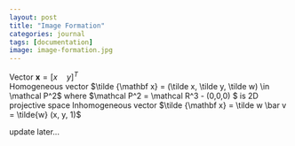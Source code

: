 ```yaml
---
layout: post
title: "Image Formation"
categories: journal
tags: [documentation]
image: image-formation.jpg
---
```


Vector $\mathbf x=[x\quad y]^T$  
Homogeneous vector  $\tilde {\mathbf x} = (\tilde x, \tilde y, \tilde w) \in \mathcal P^2$  where $\mathcal P^2 = \mathcal R^3 - (0,0,0) $ is 2D projective space
Inhomogeneous vector $\tilde {\mathbf x} = \tilde w \bar v = \tilde{w} (x, y, 1)$  

update later...


<!--stackedit_data:
eyJoaXN0b3J5IjpbLTExNjYwNDUxODIsMTAzNDc3MjI4LC0yMT
I5MzI4MTExLDE3MDUxODksLTIwNDM2MzE1NDcsMTIyNzA0NDgw
OSwxNTE1NzA5NDQ3LDY5NzM0ODAwMywtMTMyNzczNDk5OSwtMT
Y2MDkyNzkzNywtMTk4MTI3ODAxMCwtNTE5NTU5NjY2LDIwNjEy
NjIzNTAsLTc1NzU5NTEyMCwtNzQyNTYxMzYzXX0=
-->